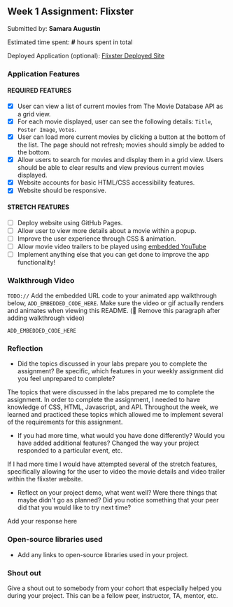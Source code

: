 ## Week 1 Assignment: Flixster

Submitted by: **Samara Augustin**

Estimated time spent: **#** hours spent in total

Deployed Application (optional): [Flixster Deployed Site](ADD_LINK_HERE)

### Application Features

#### REQUIRED FEATURES

- [X] User can view a list of current movies from The Movie Database API as a grid view.
- [X] For each movie displayed, user can see the following details: `Title`, `Poster Image`, `Votes`.
- [X] User can load more current movies by clicking a button at the bottom of the list. The page should not refresh; movies should simply be added to the bottom.
- [X] Allow users to search for movies and display them in a grid view. Users should be able to clear results and view previous current movies displayed.
- [X] Website accounts for basic HTML/CSS accessibility features.
- [X] Website should be responsive.

#### STRETCH FEATURES

- [ ] Deploy website using GitHub Pages. 
- [ ] Allow user to view more details about a movie within a popup.
- [ ] Improve the user experience through CSS & animation.
- [ ] Allow movie video trailers to be played using [embedded YouTube](https://support.google.com/youtube/answer/171780?hl=en)
- [ ] Implement anything else that you can get done to improve the app functionality!

### Walkthrough Video

`TODO://` Add the embedded URL code to your animated app walkthrough below, `ADD_EMBEDDED_CODE_HERE`. Make sure the video or gif actually renders and animates when viewing this README. (🚫 Remove this paragraph after adding walkthrough video)

`ADD_EMBEDDED_CODE_HERE`

### Reflection

* Did the topics discussed in your labs prepare you to complete the assignment? Be specific, which features in your weekly assignment did you feel unprepared to complete?

The topics that were discussed in the labs prepared me to complete the assignment. In order to complete the assignment, I needed to have knowledge of CSS, HTML, Javascript, and API. Throughout the week, we learned and practiced these topics which allowed me to implement several of the requirements for this assignment.

* If you had more time, what would you have done differently? Would you have added additional features? Changed the way your project responded to a particular event, etc.
  
If I had more time I would have attempted several of the stretch features, specifically allowing for the user to video the movie details and video trailer within the flixster website.

* Reflect on your project demo, what went well? Were there things that maybe didn't go as planned? Did you notice something that your peer did that you would like to try next time?

Add your response here

### Open-source libraries used

- Add any links to open-source libraries used in your project.

### Shout out

Give a shout out to somebody from your cohort that especially helped you during your project. This can be a fellow peer, instructor, TA, mentor, etc.
